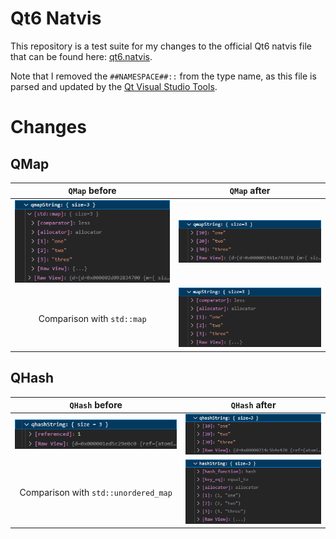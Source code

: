 # Qt6 Natvis

This repository is a test suite for my changes to the official Qt6 natvis file that can be found here: [qt6.natvis](https://code.qt.io/cgit/qt-labs/vstools.git/plain/QtMSBuild/QtMsBuild/qt6.natvis.xml).

Note that I removed the `##NAMESPACE##::` from the type name, as this file is parsed and updated by the [Qt Visual Studio Tools](https://marketplace.visualstudio.com/items?itemName=TheQtCompany.QtVisualStudioTools2022).

# Changes

## QMap

|          `QMap` before          |          `QMap` after          |
|:-------------------------------:|:------------------------------:|
| ![QMap](assets/qmap-before.png) | ![QMap](assets/qmap-after.png) |
|   Comparison with `std::map`    |  ![std::map](assets/map.png)   |

## QHash

|            `QHash` before            |                  `QHash` after                  |
|:------------------------------------:|:-----------------------------------------------:|
|  ![QHash](assets/qhash-before.png)   |        ![QHash](assets/qhash-after.png)         |
| Comparison with `std::unordered_map` | ![std::unordered_map](assets/unordered_map.png) |
